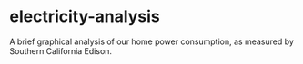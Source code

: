 # electricity-analysis
A brief graphical analysis of our home power consumption, as measured by Southern California Edison.
